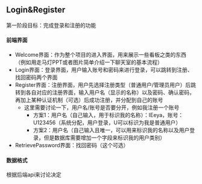 ## Login&Register

第一阶段目标：完成登录和注册的功能

#### 前端界面

+ Welcome界面：作为整个项目的进入界面，用来展示一些看板之类的东西（例如用走马灯PPT或者图片简单介绍一下聊天室的基本流程）
+ Login界面：登录界面，用户输入账号和密码来进行登录，可以跳转到注册、找回密码两个界面
+ Register界面：注册界面，用户先选择注册类型（普通用户/管理员用户）后跳转到各自对应的注册界面，输入用户名（显示的名称）以及密码、确认密码，再加上某种认证机制（可选）后成功注册，并分配到自己的账号
  + 这里需要讨论一下，用户名/账号是否要分开，例如我注册一个账号
    + 方案1：用户名（自己输入，用于标识我的名称）：IEeya，账号：U123456（系统分配，用户登录，U可以标识为我是普通用户）
    + 方案2：用户名（自己输入且唯一，可以用来标识我的名称以及用户登录，但是数据库需要增加一个字段来标识我的用户类别）
+ RetrievePassword界面：找回密码（这个可选）

#### 数据格式

根据后端api来讨论决定

